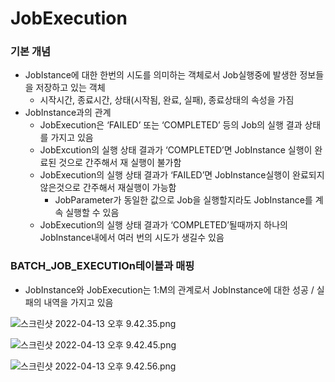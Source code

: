 # JobExecution

### 기본 개념

- JobIstance에 대한 한번의 시도를 의미하는 객체로서 Job실행중에 발생한 정보들을 저장하고 있는 객체
    - 시작시간, 종료시간, 상태(시작됨, 완료, 실패), 종료상태의 속성을 가짐
- JobInstance과의 관계
    - JobExecution은 ‘FAILED’ 또는 ‘COMPLETED’ 등의 Job의 실행 결과 상태를 가지고 있음
    - JobExcution의 실행 상태 결과가 ‘COMPLETED’면 JobInstance 실행이 완료된 것으로 간주해서 재 실행이 불가함
    - JobExecution의 실행 상태 결과가 ‘FAILED’면 JobInstance실행이 완료되지 않은것으로 간주해서 재실행이 가능함
        - JobParameter가 동일한 값으로 Job을 실행할지라도 JobInstance를 계속 실행할 수 있음
    - JobExecution의 실행 상태 결과가 ‘COMPLETED’될때까지 하나의 JobInstance내에서 여러 번의 시도가 생길수 있음
    

### BATCH_JOB_EXECUTIOn테이블과 매핑

- JobInstance와 JobExecution는 1:M의 관계로서 JobInstance에 대한 성공 / 실패의 내역을 가지고 있음

![스크린샷 2022-04-13 오후 9.42.35.png](image/JobExecuti%20e3c7f/%E1%84%89%E1%85%B3%E1%84%8F%E1%85%B3%E1%84%85%E1%85%B5%E1%86%AB%E1%84%89%E1%85%A3%E1%86%BA_2022-04-13_%E1%84%8B%E1%85%A9%E1%84%92%E1%85%AE_9.42.35.png)

![스크린샷 2022-04-13 오후 9.42.45.png](image/JobExecuti%20e3c7f/%E1%84%89%E1%85%B3%E1%84%8F%E1%85%B3%E1%84%85%E1%85%B5%E1%86%AB%E1%84%89%E1%85%A3%E1%86%BA_2022-04-13_%E1%84%8B%E1%85%A9%E1%84%92%E1%85%AE_9.42.45.png)

![스크린샷 2022-04-13 오후 9.42.56.png](image/JobExecuti%20e3c7f/%E1%84%89%E1%85%B3%E1%84%8F%E1%85%B3%E1%84%85%E1%85%B5%E1%86%AB%E1%84%89%E1%85%A3%E1%86%BA_2022-04-13_%E1%84%8B%E1%85%A9%E1%84%92%E1%85%AE_9.42.56.png)